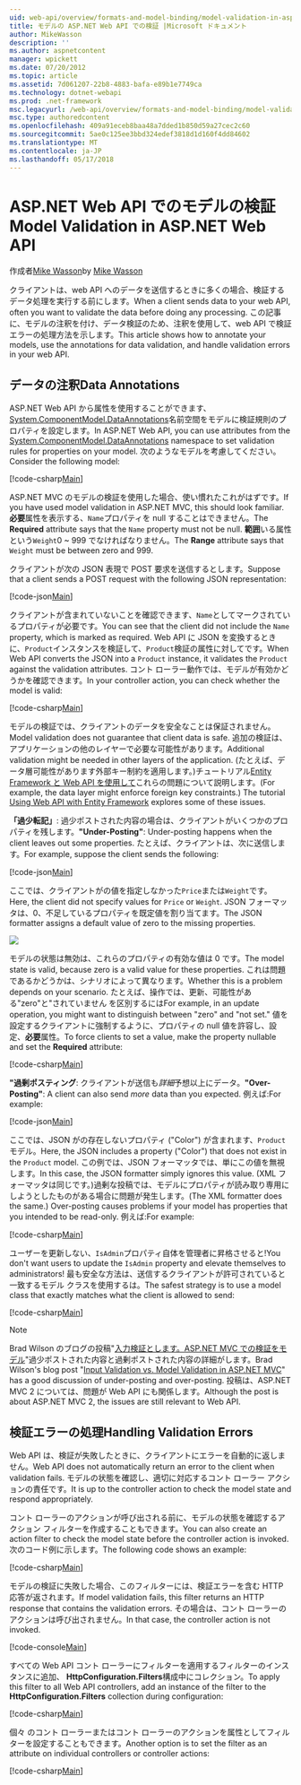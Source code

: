 ```yaml
---
uid: web-api/overview/formats-and-model-binding/model-validation-in-aspnet-web-api
title: モデルの ASP.NET Web API での検証 |Microsoft ドキュメント
author: MikeWasson
description: ''
ms.author: aspnetcontent
manager: wpickett
ms.date: 07/20/2012
ms.topic: article
ms.assetid: 7d061207-22b8-4883-bafa-e89b1e7749ca
ms.technology: dotnet-webapi
ms.prod: .net-framework
msc.legacyurl: /web-api/overview/formats-and-model-binding/model-validation-in-aspnet-web-api
msc.type: authoredcontent
ms.openlocfilehash: 409a91eceb8baa48a7dded1b850d59a27cec2c60
ms.sourcegitcommit: 5ae0c125ee3bbd324edef3818d1d160f4dd84602
ms.translationtype: MT
ms.contentlocale: ja-JP
ms.lasthandoff: 05/17/2018
---
```

<a name="model-validation-in-aspnet-web-api"></a><span data-ttu-id="f9238-102">ASP.NET Web API でのモデルの検証</span><span class="sxs-lookup"><span data-stu-id="f9238-102">Model Validation in ASP.NET Web API</span></span>
====================
<span data-ttu-id="f9238-103">作成者[Mike Wasson](https://github.com/MikeWasson)</span><span class="sxs-lookup"><span data-stu-id="f9238-103">by [Mike Wasson](https://github.com/MikeWasson)</span></span>

<span data-ttu-id="f9238-104">クライアントは、web API へのデータを送信するときに多くの場合、検証するデータ処理を実行する前にします。</span><span class="sxs-lookup"><span data-stu-id="f9238-104">When a client sends data to your web API, often you want to validate the data before doing any processing.</span></span> <span data-ttu-id="f9238-105">この記事に、モデルの注釈を付け、データ検証のため、注釈を使用して、web API で検証エラーの処理方法を示します。</span><span class="sxs-lookup"><span data-stu-id="f9238-105">This article shows how to annotate your models, use the annotations for data validation, and handle validation errors in your web API.</span></span>

## <a name="data-annotations"></a><span data-ttu-id="f9238-106">データの注釈</span><span class="sxs-lookup"><span data-stu-id="f9238-106">Data Annotations</span></span>

<span data-ttu-id="f9238-107">ASP.NET Web API から属性を使用することができます、 [System.ComponentModel.DataAnnotations](/dotnet/api/system.componentmodel.dataannotations)名前空間をモデルに検証規則のプロパティを設定します。</span><span class="sxs-lookup"><span data-stu-id="f9238-107">In ASP.NET Web API, you can use attributes from the [System.ComponentModel.DataAnnotations](/dotnet/api/system.componentmodel.dataannotations) namespace to set validation rules for properties on your model.</span></span> <span data-ttu-id="f9238-108">次のようなモデルを考慮してください。</span><span class="sxs-lookup"><span data-stu-id="f9238-108">Consider the following model:</span></span>

[!code-csharp[Main](model-validation-in-aspnet-web-api/samples/sample1.cs)]

<span data-ttu-id="f9238-109">ASP.NET MVC のモデルの検証を使用した場合、使い慣れたこれがはずです。</span><span class="sxs-lookup"><span data-stu-id="f9238-109">If you have used model validation in ASP.NET MVC, this should look familiar.</span></span> <span data-ttu-id="f9238-110">**必要**属性を表示する、`Name`プロパティを null することはできません。</span><span class="sxs-lookup"><span data-stu-id="f9238-110">The **Required** attribute says that the `Name` property must not be null.</span></span> <span data-ttu-id="f9238-111">**範囲**いる属性という`Weight`0 ~ 999 でなければなりません。</span><span class="sxs-lookup"><span data-stu-id="f9238-111">The **Range** attribute says that `Weight` must be between zero and 999.</span></span>

<span data-ttu-id="f9238-112">クライアントが次の JSON 表現で POST 要求を送信するとします。</span><span class="sxs-lookup"><span data-stu-id="f9238-112">Suppose that a client sends a POST request with the following JSON representation:</span></span>

[!code-json[Main](model-validation-in-aspnet-web-api/samples/sample2.json)]

<span data-ttu-id="f9238-113">クライアントが含まれていないことを確認できます、`Name`としてマークされているプロパティが必要です。</span><span class="sxs-lookup"><span data-stu-id="f9238-113">You can see that the client did not include the `Name` property, which is marked as required.</span></span> <span data-ttu-id="f9238-114">Web API に JSON を変換するときに、`Product`インスタンスを検証して、`Product`検証の属性に対してです。</span><span class="sxs-lookup"><span data-stu-id="f9238-114">When Web API converts the JSON into a `Product` instance, it validates the `Product` against the validation attributes.</span></span> <span data-ttu-id="f9238-115">コント ローラー動作では、モデルが有効かどうかを確認できます。</span><span class="sxs-lookup"><span data-stu-id="f9238-115">In your controller action, you can check whether the model is valid:</span></span>

[!code-csharp[Main](model-validation-in-aspnet-web-api/samples/sample3.cs)]

<span data-ttu-id="f9238-116">モデルの検証では、クライアントのデータを安全なことは保証されません。</span><span class="sxs-lookup"><span data-stu-id="f9238-116">Model validation does not guarantee that client data is safe.</span></span> <span data-ttu-id="f9238-117">追加の検証は、アプリケーションの他のレイヤーで必要な可能性があります。</span><span class="sxs-lookup"><span data-stu-id="f9238-117">Additional validation might be needed in other layers of the application.</span></span> <span data-ttu-id="f9238-118">(たとえば、データ層可能性があります外部キー制約を適用します。)チュートリアル[Entity Framework と Web API を使用して](../data/using-web-api-with-entity-framework/part-1.md)これらの問題について説明します。</span><span class="sxs-lookup"><span data-stu-id="f9238-118">(For example, the data layer might enforce foreign key constraints.) The tutorial [Using Web API with Entity Framework](../data/using-web-api-with-entity-framework/part-1.md) explores some of these issues.</span></span>

<span data-ttu-id="f9238-119">**「過少転記」**: 過少ポストされた内容の場合は、クライアントがいくつかのプロパティを残します。</span><span class="sxs-lookup"><span data-stu-id="f9238-119">**"Under-Posting"**: Under-posting happens when the client leaves out some properties.</span></span> <span data-ttu-id="f9238-120">たとえば、クライアントは、次に送信します。</span><span class="sxs-lookup"><span data-stu-id="f9238-120">For example, suppose the client sends the following:</span></span>

[!code-json[Main](model-validation-in-aspnet-web-api/samples/sample4.json)]

<span data-ttu-id="f9238-121">ここでは、クライアントがの値を指定しなかった`Price`または`Weight`です。</span><span class="sxs-lookup"><span data-stu-id="f9238-121">Here, the client did not specify values for `Price` or `Weight`.</span></span> <span data-ttu-id="f9238-122">JSON フォーマッタは、0、不足しているプロパティを既定値を割り当てます。</span><span class="sxs-lookup"><span data-stu-id="f9238-122">The JSON formatter assigns a default value of zero to the missing properties.</span></span>

![](model-validation-in-aspnet-web-api/_static/image1.png)

<span data-ttu-id="f9238-123">モデルの状態は無効は、これらのプロパティの有効な値は 0 です。</span><span class="sxs-lookup"><span data-stu-id="f9238-123">The model state is valid, because zero is a valid value for these properties.</span></span> <span data-ttu-id="f9238-124">これは問題であるかどうかは、シナリオによって異なります。</span><span class="sxs-lookup"><span data-stu-id="f9238-124">Whether this is a problem depends on your scenario.</span></span> <span data-ttu-id="f9238-125">たとえば、操作では、更新、可能性がある"zero"と"されていません を区別するには</span><span class="sxs-lookup"><span data-stu-id="f9238-125">For example, in an update operation, you might want to distinguish between "zero" and "not set."</span></span> <span data-ttu-id="f9238-126">値を設定するクライアントに強制するように、プロパティの null 値を許容し、設定、**必要**属性。</span><span class="sxs-lookup"><span data-stu-id="f9238-126">To force clients to set a value, make the property nullable and set the **Required** attribute:</span></span>

[!code-csharp[Main](model-validation-in-aspnet-web-api/samples/sample5.cs?highlight=1-2)]

<span data-ttu-id="f9238-127">**"過剰ポスティング**: クライアントが送信も*詳細*予想以上にデータ。</span><span class="sxs-lookup"><span data-stu-id="f9238-127">**"Over-Posting"**: A client can also send *more* data than you expected.</span></span> <span data-ttu-id="f9238-128">例えば:</span><span class="sxs-lookup"><span data-stu-id="f9238-128">For example:</span></span>

[!code-json[Main](model-validation-in-aspnet-web-api/samples/sample6.json)]

<span data-ttu-id="f9238-129">ここでは、JSON がの存在しないプロパティ ("Color") が含まれます、`Product`モデル。</span><span class="sxs-lookup"><span data-stu-id="f9238-129">Here, the JSON includes a property ("Color") that does not exist in the `Product` model.</span></span> <span data-ttu-id="f9238-130">この例では、JSON フォーマッタでは、単にこの値を無視します。</span><span class="sxs-lookup"><span data-stu-id="f9238-130">In this case, the JSON formatter simply ignores this value.</span></span> <span data-ttu-id="f9238-131">(XML フォーマッタは同じです。)過剰な投稿では、モデルにプロパティが読み取り専用にしようとしたものがある場合に問題が発生します。</span><span class="sxs-lookup"><span data-stu-id="f9238-131">(The XML formatter does the same.) Over-posting causes problems if your model has properties that you intended to be read-only.</span></span> <span data-ttu-id="f9238-132">例えば:</span><span class="sxs-lookup"><span data-stu-id="f9238-132">For example:</span></span>

[!code-csharp[Main](model-validation-in-aspnet-web-api/samples/sample7.cs)]

<span data-ttu-id="f9238-133">ユーザーを更新しない、`IsAdmin`プロパティ自体を管理者に昇格させると!</span><span class="sxs-lookup"><span data-stu-id="f9238-133">You don't want users to update the `IsAdmin` property and elevate themselves to administrators!</span></span> <span data-ttu-id="f9238-134">最も安全な方法は、送信するクライアントが許可されていると一致するモデル クラスを使用するは。</span><span class="sxs-lookup"><span data-stu-id="f9238-134">The safest strategy is to use a model class that exactly matches what the client is allowed to send:</span></span>

[!code-csharp[Main](model-validation-in-aspnet-web-api/samples/sample8.cs)]

> [!NOTE]
> <span data-ttu-id="f9238-135">Brad Wilson のブログの投稿"[入力検証とします。ASP.NET MVC での検証をモデル](http://bradwilson.typepad.com/blog/2010/01/input-validation-vs-model-validation-in-aspnet-mvc.html)"過少ポストされた内容と過剰ポストされた内容の詳細がします。</span><span class="sxs-lookup"><span data-stu-id="f9238-135">Brad Wilson's blog post "[Input Validation vs. Model Validation in ASP.NET MVC](http://bradwilson.typepad.com/blog/2010/01/input-validation-vs-model-validation-in-aspnet-mvc.html)" has a good discussion of under-posting and over-posting.</span></span> <span data-ttu-id="f9238-136">投稿は、ASP.NET MVC 2 については、問題が Web API にも関係します。</span><span class="sxs-lookup"><span data-stu-id="f9238-136">Although the post is about ASP.NET MVC 2, the issues are still relevant to Web API.</span></span>


## <a name="handling-validation-errors"></a><span data-ttu-id="f9238-137">検証エラーの処理</span><span class="sxs-lookup"><span data-stu-id="f9238-137">Handling Validation Errors</span></span>

<span data-ttu-id="f9238-138">Web API は、検証が失敗したときに、クライアントにエラーを自動的に返しません。</span><span class="sxs-lookup"><span data-stu-id="f9238-138">Web API does not automatically return an error to the client when validation fails.</span></span> <span data-ttu-id="f9238-139">モデルの状態を確認し、適切に対応するコント ローラー アクションの責任です。</span><span class="sxs-lookup"><span data-stu-id="f9238-139">It is up to the controller action to check the model state and respond appropriately.</span></span>

<span data-ttu-id="f9238-140">コント ローラーのアクションが呼び出される前に、モデルの状態を確認するアクション フィルターを作成することもできます。</span><span class="sxs-lookup"><span data-stu-id="f9238-140">You can also create an action filter to check the model state before the controller action is invoked.</span></span> <span data-ttu-id="f9238-141">次のコード例に示します。</span><span class="sxs-lookup"><span data-stu-id="f9238-141">The following code shows an example:</span></span>

[!code-csharp[Main](model-validation-in-aspnet-web-api/samples/sample9.cs)]

<span data-ttu-id="f9238-142">モデルの検証に失敗した場合、このフィルターには、検証エラーを含む HTTP 応答が返されます。</span><span class="sxs-lookup"><span data-stu-id="f9238-142">If model validation fails, this filter returns an HTTP response that contains the validation errors.</span></span> <span data-ttu-id="f9238-143">その場合は、コント ローラーのアクションは呼び出されません。</span><span class="sxs-lookup"><span data-stu-id="f9238-143">In that case, the controller action is not invoked.</span></span>

[!code-console[Main](model-validation-in-aspnet-web-api/samples/sample10.cmd)]

<span data-ttu-id="f9238-144">すべての Web API コント ローラーにフィルターを適用するフィルターのインスタンスに追加、 **HttpConfiguration.Filters**構成中にコレクション。</span><span class="sxs-lookup"><span data-stu-id="f9238-144">To apply this filter to all Web API controllers, add an instance of the filter to the **HttpConfiguration.Filters** collection during configuration:</span></span>

[!code-csharp[Main](model-validation-in-aspnet-web-api/samples/sample11.cs)]

<span data-ttu-id="f9238-145">個々 のコント ローラーまたはコント ローラーのアクションを属性としてフィルターを設定することもできます。</span><span class="sxs-lookup"><span data-stu-id="f9238-145">Another option is to set the filter as an attribute on individual controllers or controller actions:</span></span>

[!code-csharp[Main](model-validation-in-aspnet-web-api/samples/sample12.cs)]
